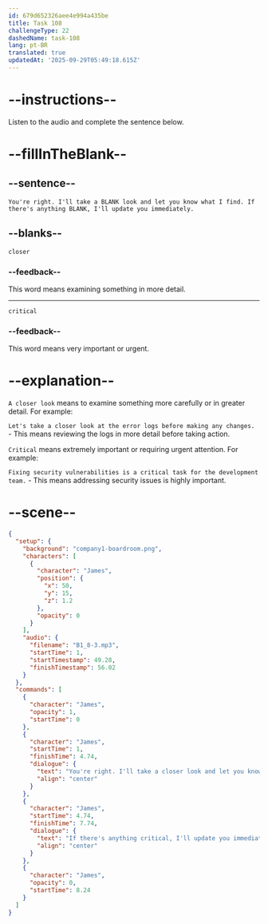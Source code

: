 ```yaml
---
id: 679d652326aee4e994a435be
title: Task 108
challengeType: 22
dashedName: task-108
lang: pt-BR
translated: true
updatedAt: '2025-09-29T05:49:18.615Z'
---
```


<!-- (Audio) James: You're right. I'll take a closer look and let you know what I find. If there's anything critical, I'll update you immediately. -->

# --instructions--

Listen to the audio and complete the sentence below.

# --fillInTheBlank--

## --sentence--

`You're right. I'll take a BLANK look and let you know what I find. If there's anything BLANK, I'll update you immediately.`

## --blanks--

`closer`

### --feedback--

This word means examining something in more detail.

---

`critical`

### --feedback--

This word means very important or urgent.

# --explanation--

`A closer look` means to examine something more carefully or in greater detail. For example:

`Let's take a closer look at the error logs before making any changes.` - This means reviewing the logs in more detail before taking action.

`Critical` means extremely important or requiring urgent attention. For example:

`Fixing security vulnerabilities is a critical task for the development team.` - This means addressing security issues is highly important.

# --scene--

```json
{
  "setup": {
    "background": "company1-boardroom.png",
    "characters": [
      {
        "character": "James",
        "position": {
          "x": 50,
          "y": 15,
          "z": 1.2
        },
        "opacity": 0
      }
    ],
    "audio": {
      "filename": "B1_8-3.mp3",
      "startTime": 1,
      "startTimestamp": 49.28,
      "finishTimestamp": 56.02
    }
  },
  "commands": [
    {
      "character": "James",
      "opacity": 1,
      "startTime": 0
    },
    {
      "character": "James",
      "startTime": 1,
      "finishTime": 4.74,
      "dialogue": {
        "text": "You're right. I'll take a closer look and let you know what I find.",
        "align": "center"
      }
    },
    {
      "character": "James",
      "startTime": 4.74,
      "finishTime": 7.74,
      "dialogue": {
        "text": "If there's anything critical, I'll update you immediately.",
        "align": "center"
      }
    },
    {
      "character": "James",
      "opacity": 0,
      "startTime": 8.24
    }
  ]
}
```
